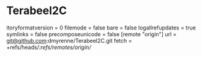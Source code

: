 # TerabeeI2C
itoryformatversion = 0
	filemode = false
	bare = false
	logallrefupdates = true
	symlinks = false
	precomposeunicode = false
[remote "origin"]
	url = git@github.com:dmyrenne/TerabeeI2C.git
	fetch = +refs/heads/*:refs/remotes/origin/*
